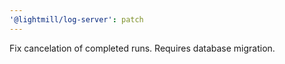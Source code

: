 ```yaml
---
'@lightmill/log-server': patch
---
```


Fix cancelation of completed runs. Requires database migration.
